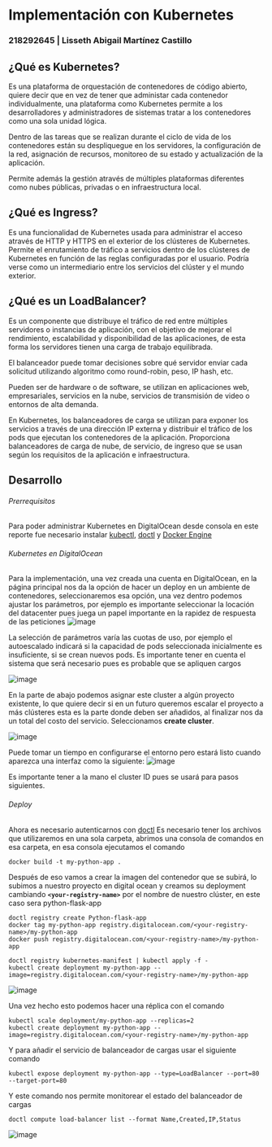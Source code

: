 # Implementación con Kubernetes
### 218292645 | Lisseth Abigail Martínez Castillo

## ¿Qué es Kubernetes?
Es una plataforma de orquestación de contenedores de código abierto, quiere decir que en vez de tener que administar cada contenedor individualmente, una plataforma como Kubernetes permite a los desarrolladores y administradores de sistemas tratar a los contenedores como una sola unidad lógica. 

Dentro de las tareas que se realizan durante el ciclo de vida de los contenedores están su despliquegue en los servidores, la configuración de la red, asignación de recursos, monitoreo de su estado y actualización de la aplicación. 

Permite además la gestión através de múltiples plataformas diferentes como nubes públicas, privadas o en infraestructura local.

## ¿Qué es Ingress?
Es una funcionalidad de Kubernetes usada para administrar el acceso através de HTTP y HTTPS en el exterior de los clústeres de Kubernetes. Permite el enrutamiento de tráfico a servicios dentro de los clústeres de Kubernetes en función de las reglas configuradas por el usuario. Podría verse como un intermediario entre los servicios del clúster y el mundo exterior.

## ¿Qué es un LoadBalancer?
Es un componente que distribuye el tráfico de red entre múltiples servidores o instancias de aplicación, con el objetivo de mejorar el rendimiento, escalabilidad y disponibilidad de las aplicaciones, de esta forma los servidores tienen una carga de trabajo equilibrada. 

El balanceador puede tomar decisiones sobre qué servidor enviar cada solicitud utilizando algoritmo como round-robin, peso, IP hash, etc.

Pueden ser de hardware o de software, se utilizan en aplicaciones web, empresariales, servicios en la nube, servicios de transmisión de video o entornos de alta demanda.

En Kubernetes, los balanceadores de carga se utilizan para exponer los servicios a través de una dirección IP externa y distribuir el tráfico de los pods que ejecutan los contenedores de la aplicación. Proporciona balanceadores de carga de nube, de servicio, de ingreso que se usan según los requisitos de la aplicación e infraestructura.

## Desarrollo

###### Prerrequisitos
Para poder administrar Kubernetes en DigitalOcean desde consola en este reporte fue necesario instalar [kubectl](https://kubernetes.io/docs/tasks/tools/install-kubectl-windows/), [doctl](https://docs.digitalocean.com/reference/doctl/) y [Docker Engine](https://docs.docker.com/engine/)

###### Kubernetes en DigitalOcean
Para la implementación, una vez creada una cuenta en DigitalOcean, en la página principal nos da la opción de hacer un deploy en un ambiente de contenedores, seleccionaremos esa opción, una vez dentro podemos ajustar los parámetros, por ejemplo es importante seleccionar la locación del datacenter pues juega un papel importante en la rapidez de respuesta de las peticiones
![image](https://user-images.githubusercontent.com/33168405/233978343-b40d361a-531a-454f-a774-40606007cdb9.png)

La selección de parámetros varía las cuotas de uso, por ejemplo el autoescalado indicará si la capacidad de pods seleccionada inicialmente es insuficiente, si se crean nuevos pods. Es importante tener en cuenta el sistema que será necesario pues es probable que se apliquen cargos

![image](https://user-images.githubusercontent.com/33168405/233978797-6d03368f-a74a-4895-b6cd-a73f948b0b87.png)

En la parte de abajo podemos asignar este cluster a algún proyecto existente, lo que quiere decir si en un futuro queremos escalar el proyecto a más clústeres esta es la parte donde deben ser añadidos, al finalizar nos da un total del costo del servicio. Seleccionamos **create cluster**.

![image](https://user-images.githubusercontent.com/33168405/233979396-c84cb06b-215b-4f6e-b703-f4a227042969.png)

Puede tomar un tiempo en configurarse el entorno pero estará listo cuando aparezca una interfaz como la siguiente:
![image](https://user-images.githubusercontent.com/33168405/233980088-50d2f84f-a127-4db2-b43d-927421a03189.png)

Es importante tener a la mano el cluster ID pues se usará para pasos siguientes.
###### Deploy
Ahora es necesario autenticarnos con [doctl](https://docs.digitalocean.com/reference/doctl/)
Es necesario tener los archivos que utilizaremos en una sola carpeta, abrimos una consola de comandos en esa carpeta, en esa consola ejecutamos el comando

```shell
docker build -t my-python-app .
```

Después de eso vamos a crear la imagen del contenedor que se subirá, lo subimos a nuestro proyecto en digital ocean y creamos su deployment cambiando **`<your-registry-name>`** por el nombre de nuestro clúster, en este caso sera python-flask-app

```shell
doctl registry create Python-flask-app
docker tag my-python-app registry.digitalocean.com/<your-registry-name>/my-python-app
docker push registry.digitalocean.com/<your-registry-name>/my-python-app
  
doctl registry kubernetes-manifest | kubectl apply -f -
kubectl create deployment my-python-app --image=registry.digitalocean.com/<your-registry-name>/my-python-app
```

![image](https://user-images.githubusercontent.com/33168405/233983845-31f4eea9-d887-49a9-840d-2b4020e60f55.png)

Una vez hecho esto podemos hacer una réplica con el comando
```shell
kubectl scale deployment/my-python-app --replicas=2
kubectl create deployment my-python-app --image=registry.digitalocean.com/<your-registry-name>/my-python-app
```
Y para añadir el servicio de balanceador de cargas usar el siguiente comando
```shell
kubectl expose deployment my-python-app --type=LoadBalancer --port=80 --target-port=80
```
Y este comando nos permite monitorear el estado del balanceador de cargas
```shell
doctl compute load-balancer list --format Name,Created,IP,Status
```
![image](https://user-images.githubusercontent.com/33168405/233984350-25647672-a511-48fd-93b1-cb767dd7e393.png)
